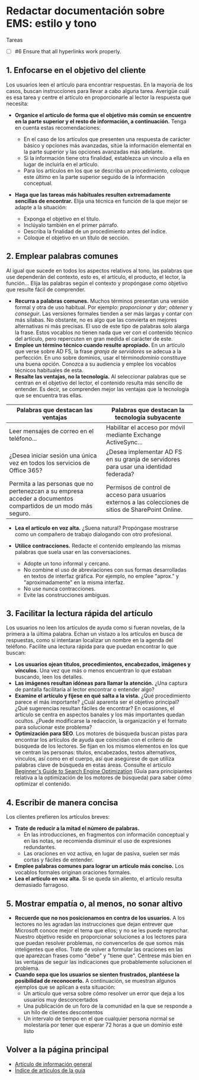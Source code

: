 <properties pageTitle="Redactar documentación sobre EMS: estilo y tono" description="Información sobre el estilo y el tono que se deben utilizar cuyo propósito radica en ayudarle a crear contenido técnico para el centro de documentación de EMS." metaKeywords="" services="" solutions="" documentationCenter="" authors="v-jocgar" videoId="" scriptId="" manager="robmazz" />

<tags ms.service="contributor-guide" ms.devlang="" ms.topic="article" ms.tgt_pltfrm="" ms.workload="" ms.date="02/24/2016" ms.author="v-jocgar" />

# Redactar documentación sobre EMS: estilo y tono
Tareas
- [ ] #6 Ensure that all hyperlinks work properly. 

## 1. Enfocarse en el objetivo del cliente

Los usuarios leen el artículo para encontrar respuestas. En la mayoría de los casos, buscan instrucciones para llevar a cabo alguna tarea. Averigüe cuál es esa tarea y centre el artículo en proporcionarle al lector la respuesta que necesita:

- **Organice el artículo de forma que el objetivo más común se encuentre en la parte superior y el resto de información, a continuación.** Tenga en cuenta estas recomendaciones:
    - En el caso de los artículos que presenten una respuesta de carácter básico y opciones más avanzadas, sitúe la información elemental en la parte superior y las opciones avanzadas más adelante.
    - Si la información tiene otra finalidad, establezca un vínculo a ella en lugar de incluirla en el artículo.
    - Para los artículos en los que se describa un procedimiento, coloque este último en la parte superior seguido de la información conceptual.

- **Haga que las tareas más habituales resulten extremadamente sencillas de encontrar.** Elija una técnica en función de la que mejor se adapte a la situación:
    - Exponga el objetivo en el título.
    - Inclúyalo también en el primer párrafo.
    - Describa la finalidad de un procedimiento antes del índice.
    - Coloque el objetivo en un título de sección.

## 2. Emplear palabras comunes

Al igual que sucede en todos los aspectos relativos al tono, las palabras que use dependerán del contexto, esto es, el artículo, el producto, el lector, la función... Elija las palabras según el contexto y propóngase como objetivo que resulte fácil de comprender.

- **Recurra a palabras comunes.** Muchos términos presentan una versión formal y otra de uso habitual. Por ejemplo: *proporcionar* y *dar*; *obtener* y *conseguir*. Las versiones formales tienden a ser más largas y contar con más sílabas. No obstante, no es algo que las convierta en mejores alternativas ni más precisas. El uso de este tipo de palabras solo alarga la frase. Estos vocablos no tienen nada que ver con el contenido técnico del artículo, pero repercuten en gran medida el carácter de este.
- **Emplee un término técnico cuando resulte apropiado.** En un artículo que verse sobre AD FS, la frase *granja de servidores* se adecua a la perfección. En uno sobre dominios, usar el término*dominio* constituye una buena opción. Conozca a su audiencia y emplee los vocablos técnicos habituales de esta.
- **Resalte las ventajas, no la tecnología.** Al seleccionar palabras que se centran en el objetivo del lector, el contenido resulta más sencillo de entender. Es decir, se comprenden mejor las ventajas que la tecnología que se encuentra tras ellas.

| Palabras que destacan las ventajas | Palabras que destacan la tecnología subyacente |
|---|---|
| Leer mensajes de correo en el teléfono... | Habilitar el acceso por móvil mediante Exchange ActiveSync… |
| ¿Desea iniciar sesión una única vez en todos los servicios de Office 365? | ¿Desea implementar AD FS en su granja de servidores para usar una identidad federada? |
| Permita a las personas que no pertenezcan a su empresa acceder a documentos compartidos de un modo más seguro. | Permisos de control de acceso para usuarios externos a las colecciones de sitios de SharePoint Online. |

- **Lea el artículo en voz alta.** ¿Suena natural? Propóngase mostrarse como un compañero de trabajo dialogando con otro profesional.

- **Utilice contracciones.** Redacte el contenido empleando las mismas palabras que suela usar en las conversaciones. 
    - Adopte un tono informal y cercano. 
    - No combine el uso de abreviaciones con sus formas desarrolladas en textos de interfaz gráfica. Por ejemplo, no emplee "aprox." y "aproximadamente" en la misma interfaz.
    - No use nunca contracciones.
    - Evite las construcciones ambiguas.

## 3. Facilitar la lectura rápida del artículo

Los usuarios no leen los artículos de ayuda como si fueran novelas, de la primera a la última palabra. Echan un vistazo a los artículos en busca de respuestas, como si intentaran localizar un nombre en la agenda del teléfono. Facilite una lectura rápida para que puedan encontrar lo que buscan:

- **Los usuarios ojean títulos, procedimientos, encabezados, imágenes y vínculos.** Una vez que más o menos encuentran lo que estaban buscando, leen los detalles.
- **Las imágenes resultan idóneas para llamar la atención.** ¿Una captura de pantalla facilitaría al lector encontrar o entender algo?
- **Examine el artículo y fíjese en qué salta a la vista.** ¿Qué procedimiento parece el más importante? ¿Cuál aparenta ser el objetivo principal? ¿Qué sugerencias resultan fáciles de encontrar? En ocasiones, el artículo se centra en aspectos banales y los más importantes quedan ocultos. ¿Puede modificarse la redacción, la organización y el formato para solucionar este problema?
- **Optimización para SEO**. Los motores de búsqueda buscan pistas para encontrar los artículos de ayuda que coincidan con el criterio de búsqueda de los lectores. Se fijan en los mismos elementos en los que se centran las personas: títulos, encabezados, textos alternativos, vínculos, así como en el cuerpo, así que asegúrese de que utiliza palabras clave de búsqueda en estas áreas. Consulte el artículo [Beginner's Guide to Search Engine Optimization](https://moz.com/beginners-guide-to-seo) (Guía para principiantes relativa a la optimización de los motores de búsqueda) para saber cómo optimizar el contenido.

## 4. Escribir de manera concisa

Los clientes prefieren los artículos breves:

- **Trate de reducir a la mitad el número de palabras.**
    - En las introducciones, en fragmentos con información conceptual y en las notas, se recomienda disminuir el uso de expresiones redundantes.
    - Las oraciones en voz activa, en lugar de pasiva, suelen ser más cortas y fáciles de entender.
- **Emplee palabras comunes para lograr un artículo más conciso.** Los vocablos formales originan oraciones formales.
- **Lea el artículo en voz alta.** Si se queda sin aliento, el artículo resulta demasiado farragoso.

## 5. Mostrar empatía o, al menos, no sonar altivo

- **Recuerde que no nos posicionamos en contra de los usuarios.** A los lectores no les agradan las instrucciones que dejan entrever que Microsoft conoce mejor el tema que ellos; y no se les puede reprochar. Nuestro objetivo reside en proporcionar soluciones a los lectores para que puedan resolver problemas, no convencerlos de que somos más inteligentes que ellos. Trate de volver a formular las oraciones en las que aparezcan frases como "debe" y "tiene que". Céntrese más bien en las ventajas de seguir las indicaciones que probablemente solucionen el problema.
- **Cuando sepa que los usuarios se sienten frustrados, plantéese la posibilidad de reconocerlo.** A continuación, se muestran algunos ejemplos que se aplican a esta situación:
    - Un artículo que versa sobre cómo resolver un error que deja a los usuarios muy desconcertados
    - Una publicación de un foro de la comunidad en la que se responde a un hilo de clientes descontentos
    - Un intervalo de tiempo en el que cualquier persona normal se molestaría por tener que esperar 72 horas a que un dominio esté listo

## Volver a la página principal

- [Artículo de información general](./../README.md)
- [Índice de artículos de la guía](./contributor-guide-index.md)



<!--HONumber=Mar16_HO1-->


